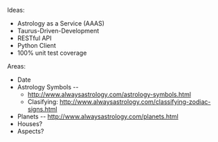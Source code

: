 
Ideas:

- Astrology as a Service (AAAS)
- Taurus-Driven-Development
- RESTful API
- Python Client
- 100% unit test coverage


Areas:

- Date 
- Astrology Symbols --
    - http://www.alwaysastrology.com/astrology-symbols.html
    - Clasifying: http://www.alwaysastrology.com/classifying-zodiac-signs.html
- Planets -- http://www.alwaysastrology.com/planets.html
- Houses?
- Aspects?